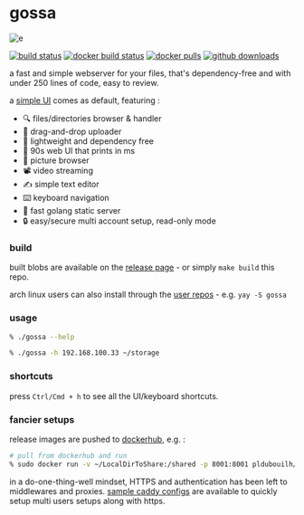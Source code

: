 gossa
=============

![e](https://user-images.githubusercontent.com/760637/71449335-790a4200-274a-11ea-80be-4c536fbad8a1.gif)

[![build status](https://github.com/pldubouilh/gossa/workflows/ci/badge.svg)](https://github.com/pldubouilh/gossa/actions)
[![docker build status](https://img.shields.io/docker/cloud/build/pldubouilh/gossa.svg?logo=docker)](https://hub.docker.com/r/pldubouilh/gossa)
[![docker pulls](https://img.shields.io/docker/pulls/pldubouilh/gossa.svg?logo=docker)](https://hub.docker.com/r/pldubouilh/gossa)
[![github downloads](https://img.shields.io/github/downloads/pldubouilh/gossa/total.svg?logo=github)](https://github.com/pldubouilh/gossa/releases)

a fast and simple webserver for your files, that's dependency-free and with under 250 lines of code, easy to review.

a [simple UI](https://github.com/pldubouilh/gossa-ui) comes as default, featuring :

  * 🔍 files/directories browser & handler
  * 📩 drag-and-drop uploader
  * 🚀 lightweight and dependency free
  * 💾 90s web UI that prints in ms
  * 📸 picture browser
  * 📽️ video streaming
  * ✍️ simple text editor
  * ⌨️ keyboard navigation
  * 🥂 fast golang static server
  * 🔒 easy/secure multi account setup, read-only mode

### build
built blobs are available on the [release page](https://github.com/pldubouilh/gossa/releases) - or simply `make build` this repo.

arch linux users can also install through the [user repos](https://aur.archlinux.org/packages/gossa/) - e.g. `yay -S gossa`

### usage
```sh
% ./gossa --help

% ./gossa -h 192.168.100.33 ~/storage
```

### shortcuts
press `Ctrl/Cmd + h` to see all the UI/keyboard shortcuts.

### fancier setups
release images are pushed to [dockerhub](https://hub.docker.com/r/pldubouilh/gossa), e.g. :

```sh
# pull from dockerhub and run
% sudo docker run -v ~/LocalDirToShare:/shared -p 8001:8001 pldubouilh/gossa
```

in a do-one-thing-well mindset, HTTPS and authentication has been left to middlewares and proxies. [sample caddy configs](https://github.com/pldubouilh/gossa/blob/master/support/) are available to quickly setup multi users setups along with https.


